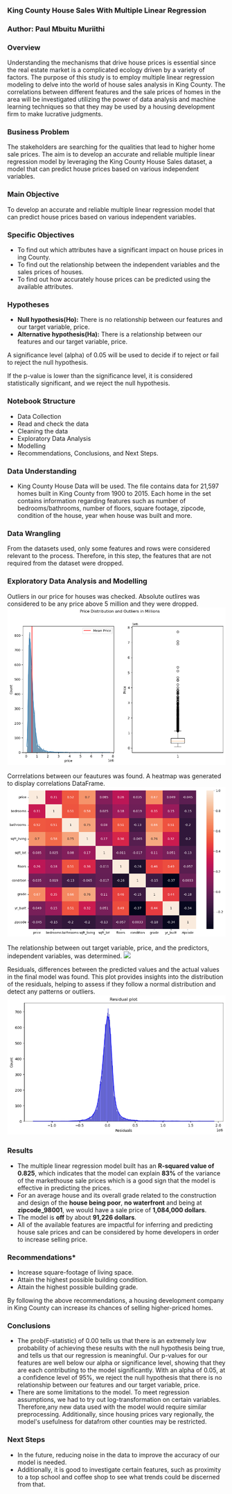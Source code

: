 ### King County House Sales With Multiple Linear Regression
### Author: Paul Mbuitu Muriithi

### Overview
Understanding the mechanisms that drive house prices is essential since the real estate market is a complicated ecology driven by a variety of factors. The purpose of this study is to employ multiple linear regression modeling to delve into the world of house sales analysis in King County. The correlations between different features and the sale prices of homes in the area will be investigated utilizing the power of data analysis and machine learning techniques so that they may be used by a housing development firm to make lucrative judgments.

### Business Problem
The stakeholders are searching for the qualities that lead to higher home sale prices. The aim is to develop an accurate and reliable multiple linear regression model by leveraging the King County House Sales dataset, a model that can predict house prices based on various independent variables.

### Main Objective
To develop an accurate and reliable multiple linear regression model that can predict house prices based on various independent variables.

### Specific Objectives
* To find out which attributes have a significant impact on house prices in ing County.
* To find out the relationship between the independent variables and the sales prices of houses.
* To find out how accurately house prices can be predicted using the available attributes.

### Hypotheses
* **Null hypothesis(Ho):** There is no relationship between our features and our target variable, price.
* **Alternative hypothesis(Ha):** There is a relationship between our features and our target variable, price.

A significance level (alpha) of 0.05 will be used to decide if to reject or fail to reject the null hypothesis.

If the p-value is lower than the significance level, it is considered statistically significant, and we reject the null hypothesis.

### Notebook Structure
* Data Collection
* Read and check the data
* Cleaning the data
* Exploratory Data Analysis
* Modelling
* Recommendations, Conclusions, and Next Steps.

### Data Understanding
* King County House Data will be used. The file contains data for 21,597 homes built in King County from 1900 to 2015. Each home in the set contains information regarding features such as number of bedrooms/bathrooms, number of floors, square footage, zipcode, condition of the house, year when house was built and more.

### Data Wrangling
From the datasets used, only some features and rows were considered relevant to the process. Therefore, in this step, the features that are not required from the dataset were dropped. 

### Exploratory Data Analysis and Modelling
Outliers in our price for houses was checked. Absolute outlires was considered to be any price above 5 million and they were dropped.
<img src = 'images\output_1.png' />


Corrrelations between our feautures was found. A heatmap was generated to display correlations DataFrame.
<img src = 'images\output_2.png' />


The relationship between out target variable, price, and the predictors, independent variables, was determined.
<img src = 'images\output_3.png' />


Residuals, differences between the predicted values and the actual values in the final model was found. This plot provides insights into the distribution of the residuals, helping to assess if they follow a normal distribution and detect any patterns or outliers.
<img src = 'images\output_5.png' />


### Results
* The multiple linear regression model built has an **R-squared value of 0.825**, which indicates that the model can explain **83%** of the variance of the markethouse sale prices which is a good sign that the model is effective in predicting the prices.
* For an average house and its overall grade related to the construction and design of the **house being poor**, **no waterfront** and being at **zipcode_98001**, we would have a sale price of **1,084,000 dollars**.
* The model is **off** by about **91,226 dollars**.
* All of the available features are impactful for inferring and predicting house sale prices and can be considered by home developers in order to increase selling price.

### Recommendations*
* Increase square-footage of living space.
* Attain the highest possible building condition.
* Attain the highest possible building grade.

By following the above recommendations, a housing development company in King County can increase its chances of selling higher-priced homes.

### Conclusions
* The prob(F-statistic) of 0.00 tells us that there is an extremely low probability of achieving these results with the null hypothesis being true, and tells us that our regression is meaningful. Our p-values for our features are well below our alpha or significance level, showing that they are each contributing to the model significantly. With an alpha of 0.05, at a confidence level of 95%, we reject the null hypothesis that there is no relationship between our features and our target variable, price.
* There are some limitations to the model. To meet regression assumptions, we had to try out log-transformation on certain variables. Therefore,any new data used with the model would require similar preprocessing. Additionally, since housing prices vary regionally, the model's usefulness for datafrom other counties may be restricted.

### Next Steps
* In the future, reducing noise in the data to improve the accuracy of our model is needed. 
* Additionally, it is good to investigate certain features, such as proximity to a top school and coffee shop to see what trends could be discerned from that.
